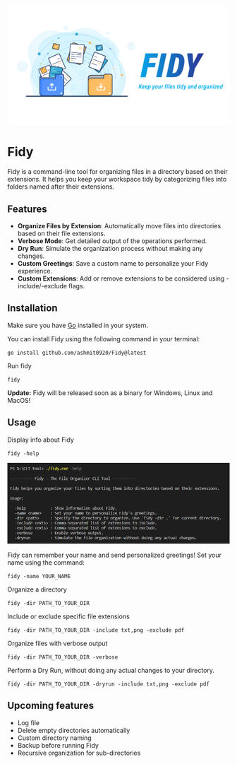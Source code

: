 ![Fidy](./assets/fidy.png)

# Fidy

Fidy is a command-line tool for organizing files in a directory based on their extensions. It helps you keep your workspace tidy by categorizing files into folders named after their extensions.

## Features

- **Organize Files by Extension**: Automatically move files into directories based on their file extensions.
- **Verbose Mode**: Get detailed output of the operations performed.
- **Dry Run**: Simulate the organization process without making any changes.
- **Custom Greetings**: Save a custom name to personalize your Fidy experience.
- **Custom Extensions**: Add or remove extensions to be considered using -include/-exclude flags.

## Installation

Make sure you have [Go](https://go.dev/doc/install) installed in your system.

You can install Fidy using the following command in your terminal:
```
go install github.com/ashmit0920/Fidy@latest
```

Run fidy
```
fidy
```
**Update:** Fidy will be released soon as a binary for Windows, Linux and MacOS!

## Usage

Display info about Fidy
```
fidy -help
```
![help](./assets/help.png)

Fidy can remember your name and send personalized greetings! Set your name using the command:
```
fidy -name YOUR_NAME
```

Organize a directory
```
fidy -dir PATH_TO_YOUR_DIR
```

Include or exclude specific file extensions
```
fidy -dir PATH_TO_YOUR_DIR -include txt,png -exclude pdf
```

Organize files with verbose output
```
fidy -dir PATH_TO_YOUR_DIR -verbose
```

Perform a Dry Run, without doing any actual changes to your directory.
```
fidy -dir PATH_TO_YOUR_DIR -dryrun -include txt,png -exclude pdf
```

## Upcoming features

- Log file
- Delete empty directories automatically
- Custom directory naming
- Backup before running Fidy
- Recursive organization for sub-directories